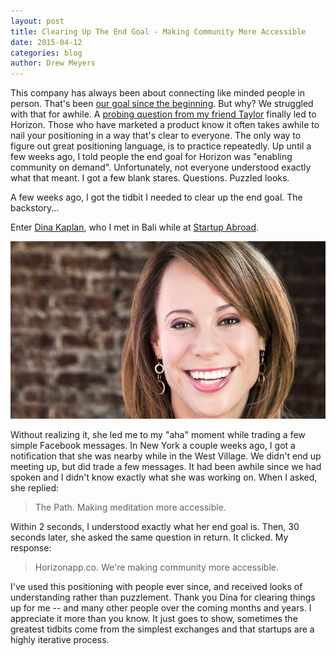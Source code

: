 ```yaml
---
layout: post
title: Clearing Up The End Goal - Making Community More Accessible
date: 2015-04-12
categories: blog
author: Drew Meyers
---
```

This company has always been about connecting like minded people in person. That's been [our goal since the beginning](http://blog.ohheyworld.com/the-story-behind-the-original-idea-of-oh-hey-world/). But why? We struggled with that for awhile. A [probing question from my friend Taylor](http://www.horizonapp.co/blog/probing-question-why/) finally led to Horizon. Those who have marketed a product know it often takes awhile to nail your positioning in a way that's clear to everyone. The only way to figure out great positioning language, is to practice repeatedly. Up until a few weeks ago, I told people the end goal for Horizon was "enabling community on demand". Unfortunately, not everyone understood exactly what that meant. I got a few blank stares. Questions. Puzzled looks. 

A few weeks ago, I got the tidbit I needed to clear up the end goal. The backstory...

Enter [Dina Kaplan](https://twitter.com/dinakaplan), who I met in Bali while at [Startup Abroad](http://www.startupabroad.org). 

<p align="center"><img src="/assets/blog-dina-kaplan.jpg"></p>

Without realizing it, she led me to my "aha" moment while trading a few simple Facebook messages. In New York a couple weeks ago, I got a notification that she was nearby while in the West Village. We didn't end up meeting up, but did trade a few messages. It had been awhile since we had spoken and I didn't know exactly what she was working on. When I asked, she replied:

> The Path. Making meditation more accessible.

Within 2 seconds, I understood exactly what her end goal is. Then, 30 seconds later, she asked the same question in return. It clicked. My response:

> Horizonapp.co. We're making community more accessible.

I've used this positioning with people ever since, and received looks of understanding rather than puzzlement. Thank you Dina for clearing things up for me -- and many other people over the coming months and years. I appreciate it more than you know. It just goes to show, sometimes the greatest tidbits come from the simplest exchanges and that startups are a highly iterative process.